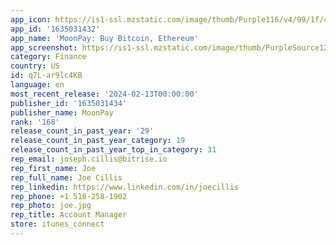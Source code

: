 ```yaml
---
app_icon: https://is1-ssl.mzstatic.com/image/thumb/Purple116/v4/99/1f/4a/991f4a64-ab76-b94d-5825-a6e9134f521f/AppIcon-0-0-1x_U007emarketing-0-5-0-85-220.png/1024x1024bb.png
app_id: '1635031432'
app_name: 'MoonPay: Buy Bitcoin, Ethereum'
app_screenshot: https://is1-ssl.mzstatic.com/image/thumb/PurpleSource126/v4/20/b0/10/20b010f4-ae1a-ba8d-58c9-4f9a5a3940d1/d8394c47-0a72-4cd4-b9a0-1ce2af4d5a0c_1.png/1242x2688bb.png
category: Finance
country: US
id: q7L-ar9lc4KB
language: en
most_recent_release: '2024-02-13T00:00:00'
publisher_id: '1635031434'
publisher_name: MoonPay
rank: '168'
release_count_in_past_year: '29'
release_count_in_past_year_category: 19
release_count_in_past_year_top_in_category: 31
rep_email: joseph.cillis@bitrise.io
rep_first_name: Joe
rep_full_name: Joe Cillis
rep_linkedin: https://www.linkedin.com/in/joecillis
rep_phone: +1 518-258-1902
rep_photo: joe.jpg
rep_title: Account Manager
store: itunes_connect
---
```

